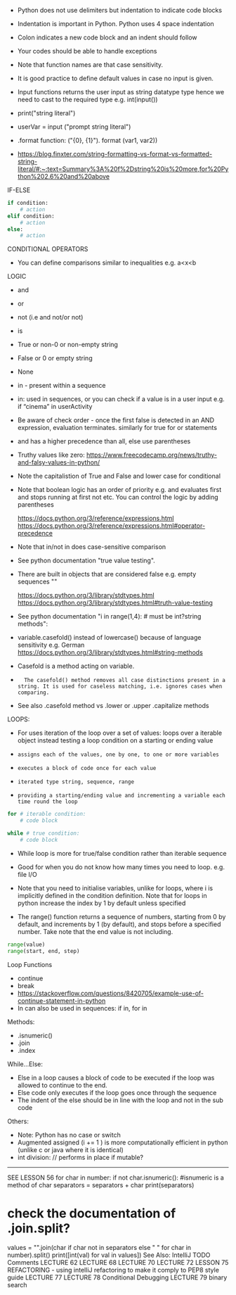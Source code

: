 - Python does not use delimiters but indentation to indicate code blocks
- Indentation is important in Python. Python uses 4 space indentation
- Colon indicates a new code block and an indent should follow
- Your codes should be able to handle exceptions
- Note that function names are that case sensitivity.
- It is good practice to define default values in case no input is given.
- Input functions returns the user input as string datatype type hence we need to cast to the required type e.g. int(input())

- print("string literal")
- userVar = input ("prompt string literal")
- .format function: ("{0}, {1}"). format (var1, var2))
- https://blog.finxter.com/string-formatting-vs-format-vs-formatted-string-literal/#:~:text=Summary%3A%20f%2Dstring%20is%20more,for%20Python%202.6%20and%20above


IF-ELSE
``` python
if condition:
	# action
elif condition: 
	# action
else:
	# action
```

CONDITIONAL OPERATORS
- 	You can define comparisons similar to inequalities e.g. a<x<b

LOGIC
- 	and
- 	or
- 	not (i.e and not/or not)
- 	is 
- 	True or non-0 or non-empty string
- 	False or 0 or empty string
- 	None
- 	in - present within a sequence
- 	in: used in sequences, or you can check if a value is in a user input e.g. if “cinema” in userActivity


- 	Be aware of check order - once the first false is detected in an AND expression, evaluation terminates. similarly for true for or statements 
- 	and has a higher precedence than all, else use parentheses 
- 	Truthy values like zero: https://www.freecodecamp.org/news/truthy-and-falsy-values-in-python/
- 	Note the capitalistion of True and False and lower case for conditional
- 	Note that boolean logic has an order of priority e.g. and evaluates first and stops running at first not etc. You can control the logic by adding parentheses

	https://docs.python.org/3/reference/expressions.html
    https://docs.python.org/3/reference/expressions.html#operator-precedence

- 	Note that in/not in does case-sensitive comparison
- 	See python documentation "true value testing".
- 	There are built in objects that are considered false e.g. empty sequences ""

	https://docs.python.org/3/library/stdtypes.html
	https://docs.python.org/3/library/stdtypes.html#truth-value-testing

- 	See python documentation "i in range(1,4): # must be int?string methods":
- 	variable.casefold() instead of lowercase() because of language sensitivity e.g. German
 	https://docs.python.org/3/library/stdtypes.html#string-methods
- 	Casefold is a method acting on variable.
- 		The casefold() method removes all case distinctions present in a string. It is used for caseless matching, i.e. ignores cases when comparing.
- 	See also .casefold method vs .lower or .upper .capitalize methods

LOOPS:
- 	For uses iteration of the loop over a set of values: loops over a iterable object instead testing a loop condition on a starting or ending value
  - 	assigns each of the values, one by one, to one or more variables
  - 	executes a block of code once for each value
  - 	iterated type string, sequence, range
  - 	providing a starting/ending value and incrementing a variable each time round the loop
```python
for # iterable condition:
    # code block

while # true condition:
	# code block
```
- 	While loop is more for true/false condition rather than iterable sequence
- 	Good for when you do not know how many times you need to loop. e.g. file I/O
- 	Note that you need to initialise variables, unlike for loops, where i is implicitly defined in the condition definition. Note that for loops in python increase the index by 1 by default unless specified

- The range() function returns a sequence of numbers, starting from 0 by default, and increments by 1 (by default), and stops before a specified number.  Take note that the end value is not including.
```python
range(value)
range(start, end, step)
```

Loop Functions
- 	continue 
- 	break
- 	https://stackoverflow.com/questions/8420705/example-use-of-continue-statement-in-python
- 	In can also be used in sequences: if in, for in

Methods:
- 	.isnumeric()
- 	.join
- 	.index

While...Else:
- 	Else in a loop causes a block of code to be executed if the loop was allowed to continue  to the end. 
- 	Else code only executes if the loop goes once through the sequence
- 	The indent of the else should be in line with the loop and not in the sub code

Others:
- 	Note: Python has no case or switch
- 	Augmented assigned (i += 1 ) is more computationally efficient in python (unlike c or java where it is identical)
- 	int division: // performs in place if mutable?

---
SEE LESSON 56
for char in number:
    if not char.isnumeric(): #isnumeric is a method of char
        separators = separators + char
print(separators)
# check the documentation of .join.split?
values = "".join(char if char not in separators else " " for char in number).split()
print([int(val) for val in values])
See Also:
IntelliJ TODO Comments
LECTURE 62
LECTURE 68
LECTURE 70
LECTURE 72
LESSON 75 REFACTORING - using intelliJ refactoring to make it comply to PEP8 style guide
LECTURE 77
LECTURE 78 Conditional Debugging
LECTURE 79
binary search
	






